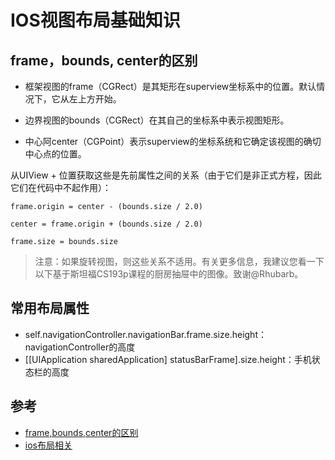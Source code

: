 # IOS视图布局基础知识

## frame，bounds, center的区别
- 框架视图的frame（CGRect）是其矩形在superview坐标系中的位置。默认情况下，它从左上方开始。

- 边界视图的bounds（CGRect）在其自己的坐标系中表示视图矩形。

- 中心阿center（CGPoint）表示superview的坐标系统和它确定该视图的确切中心点的位置。

从UIView + 位置获取这些是先前属性之间的关系（由于它们是非正式方程，因此它们在代码中不起作用）：
```
frame.origin = center - (bounds.size / 2.0)

center = frame.origin + (bounds.size / 2.0)

frame.size = bounds.size
```
> 注意：如果旋转视图，则这些关系不适用。有关更多信息，我建议您看一下以下基于斯坦福CS193p课程的厨房抽屉中的图像。致谢@Rhubarb。




## 常用布局属性
- self.navigationController.navigationBar.frame.size.height：navigationController的高度
- [[UIApplication sharedApplication] statusBarFrame].size.height：手机状态栏的高度

## 参考
- [frame,bounds,center的区别](https://stackoverflow.com/questions/5361369/uiview-frame-bounds-and-center)
- [ios布局相关](https://juejin.im/post/5a951c655188257a804abf94)